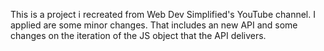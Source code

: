 This is a project i recreated from Web Dev Simplified's YouTube channel. I applied are some minor changes. That includes an new API and some changes on the iteration of the JS object that the API delivers.
